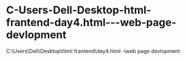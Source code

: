 # C-Users-Dell-Desktop-html-frantend-day4.html---web-page-devlopment
C:\Users\Dell\Desktop\html frantend\day4.html -\web page devlopment
